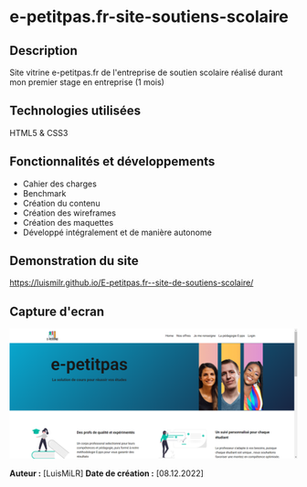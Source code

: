 # e-petitpas.fr-site-soutiens-scolaire

## Description
Site vitrine e-petitpas.fr de l'entreprise de soutien scolaire réalisé durant mon premier stage en entreprise (1 mois)

## Technologies utilisées
HTML5 &amp; CSS3

## Fonctionnalités et développements
- Cahier des charges
- Benchmark
- Création du contenu
- Création des wireframes
- Création des maquettes
- Développé intégralement et de manière autonome 

## Demonstration du site 
https://luismilr.github.io/E-petitpas.fr--site-de-soutiens-scolaire/

## Capture d'ecran 

![Capture d'écran du jeu](epetitpasScreen.png)

**Auteur :** [LuisMiLR]
**Date de création :** [08.12.2022]


